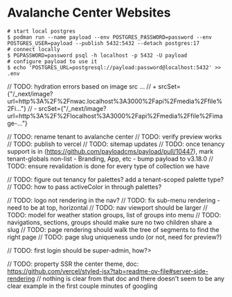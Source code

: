 # Avalanche Center Websites

```
# start local postgres
$ podman run --name payload --env POSTGRES_PASSWORD=password --env POSTGRES_USER=payload --publish 5432:5432 --detach postgres:17
# connect locally
$ PGPASSWORD=password psql -h localhost -p 5432 -U payload
# configure payload to use it
$ echo 'POSTGRES_URL=postgresql://payload:password@localhost:5432' >> .env
```

// TODO: hydration errors based on image src ...
// + srcSet={"/\_next/image?url=http%3A%2F%2Fnwac.localhost%3A3000%2Fapi%2Fmedia%2Ffile%2Fi..."}
// - srcSet={"/\_next/image?url=http%3A%2F%2Flocalhost%3A3000%2Fapi%2Fmedia%2Ffile%2Fimage-..."}

// TODO: rename tenant to avalanche center
// TODO: verify preview works
// TODO: publish to vercel
// TODO: sitemap updates
// TODO: once tenancy support is in (https://github.com/payloadcms/payload/pull/10447), mark tenant-globals non-list - Branding, App, etc - bump payload to v3.18.0
// TODO: ensure revalidation is done for every type of collection we have

// TODO: figure out tenancy for palettes? add a tenant-scoped palette type?
// TODO: how to pass activeColor in through palettes?

// TODO: logo not rendering in the nav?
// TODO: fix sub-menu rendering - need to be at top, horizontal
// TODO: nav viewport should be larger
// TODO: model for weather station groups, list of groups into menu
// TODO: navigations, sections, groups should make sure no two children share a slug
// TODO: page rendering should walk the tree of segments to find the right page
// TODO: page slug uniqueness undo (or not, need for preview?)

// TODO: first login should be super-admin, how?>

// TODO: property SSR the center theme, doc: https://github.com/vercel/styled-jsx?tab=readme-ov-file#server-side-rendering
// nothing is clear from that doc and there doesn't seem to be any clear example in the first couple minutes of googling
